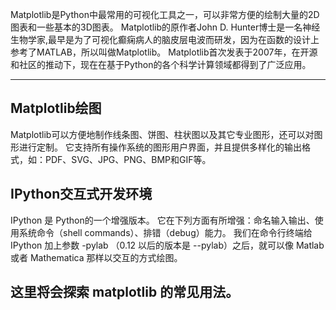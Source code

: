 Matplotlib是Python中最常用的可视化工具之一，可以非常方便的绘制大量的2D图表和一些基本的3D图表。
Matplotlib的原作者John D. Hunter博士是一名神经生物学家,最早是为了可视化癫痫病人的脑皮层电波而研发，因为在函数的设计上参考了MATLAB，所以叫做Matplotlib。
Matplotlib首次发表于2007年，在开源和社区的推动下，现在在基于Python的各个科学计算领域都得到了广泛应用。

---

## Matplotlib绘图

Matplotlib可以方便地制作线条图、饼图、柱状图以及其它专业图形，还可以对图形进行定制。
它支持所有操作系统的图形用户界面，并且提供多样化的输出格式，如：PDF、SVG、JPG、PNG、BMP和GIF等。


## IPython交互式开发环境

IPython 是 Python的一个增强版本。
它在下列方面有所增强：命名输入输出、使用系统命令（shell commands）、排错（debug）能力。
我们在命令行终端给 IPython 加上参数 -pylab （0.12 以后的版本是 --pylab）之后，就可以像 Matlab 或者 Mathematica 那样以交互的方式绘图。

这里将会探索 matplotlib 的常见用法。
---

